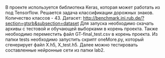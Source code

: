 В проекте используется библиотека Keras, которая может работать из под Tensorflow.
Решается задача классификации дорожных знаков. Количество классов - 43. Датасет: http://benchmark.ini.rub.de/?section=gtsrb&subsection=dataset
Для запуска необходимо скачать архивы с тестовой и обучающей выборками в корень проекта. Также необходимо переместить файл GT-final_test.csv в корень проекта.
Из папки tests необходимо запустить скрипт oneMore.py, который сгенерирует файл X.h5, X_test.h5.
Далее можно тестировать составленные нейронные сети из папки lab2.
